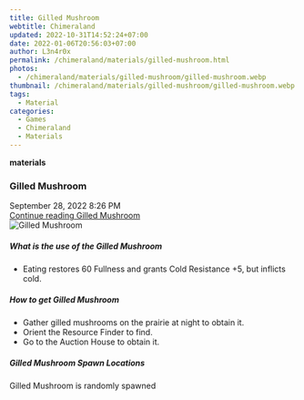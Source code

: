 ```yaml
---
title: Gilled Mushroom
webtitle: Chimeraland
updated: 2022-10-31T14:52:24+07:00
date: 2022-01-06T20:56:03+07:00
author: L3n4r0x
permalink: /chimeraland/materials/gilled-mushroom.html
photos:
  - /chimeraland/materials/gilled-mushroom/gilled-mushroom.webp
thumbnail: /chimeraland/materials/gilled-mushroom/gilled-mushroom.webp
tags:
  - Material
categories:
  - Games
  - Chimeraland
  - Materials
---
```


<section id="bootstrap-wrapper"><link rel="stylesheet" href="https://cdn.statically.io/gh/dimaslanjaka/Web-Manajemen/40ac3225/css/bootstrap-4.5-wrapper.css"/><div class="row g-0 border rounded overflow-hidden flex-md-row mb-4 shadow-sm position-relative"><div class="col p-4 d-flex flex-column position-static"><strong class="d-inline-block mb-2 text-success">materials</strong><h3 class="mb-0">Gilled Mushroom</h3><div class="mb-1 text-muted">September 28, 2022 8:26 PM</div><a href="#" class="stretched-link d-none">Continue reading Gilled Mushroom</a></div><div class="col-auto d-none d-lg-block"><img src="/chimeraland/materials/gilled-mushroom/gilled-mushroom.webp" alt="Gilled Mushroom"/></div></div><div class="row"><div class="col-lg-6 col-12 mb-2"><div class="card"><div class="card-body"><h5 class="card-title">What is the use of the Gilled Mushroom</h5><div class="card-text"><ul><li>Eating restores 60 Fullness and grants Cold Resistance +5, but inflicts cold.</li></ul></div></div></div></div><div class="col-lg-6 col-12 mb-2"><div class="card"><div class="card-body"><h5 class="card-title">How to get Gilled Mushroom</h5><div class="card-text"><ul><li>Gather gilled mushrooms on the prairie at night to obtain it.</li><li>Orient the Resource Finder to find.</li><li>Go to the Auction House to obtain it.</li></ul></div></div></div></div><div class="col-12 mb-2"><h5>Gilled Mushroom Spawn Locations</h5><p>Gilled Mushroom is randomly spawned</p></div></div></section>